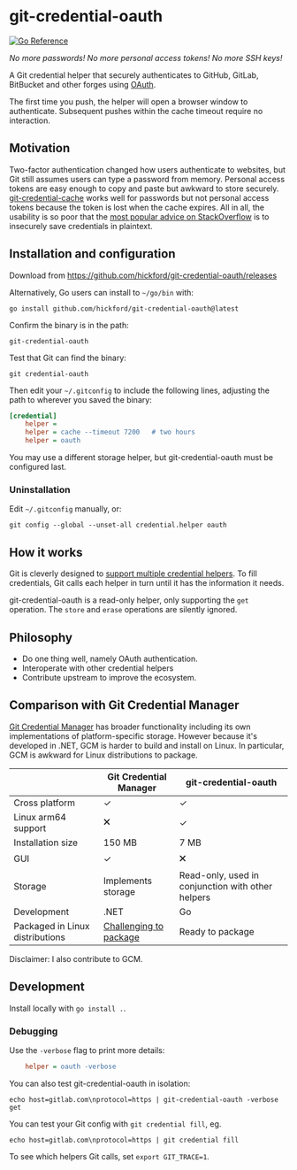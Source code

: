 git-credential-oauth
====================

[![Go Reference](https://pkg.go.dev/badge/github.com/hickford/git-credential-oauth.svg)](https://pkg.go.dev/github.com/hickford/git-credential-oauth)

*No more passwords! No more personal access tokens! No more SSH keys!*

A Git credential helper that securely authenticates to GitHub, GitLab, BitBucket and other forges using [OAuth](https://oauth.net/).

The first time you push, the helper will open a browser window to authenticate. Subsequent pushes within the cache timeout require no interaction.

## Motivation

Two-factor authentication changed how users authenticate to websites, but Git still assumes users can type a password from memory. Personal access tokens are easy enough to copy and paste but awkward to store securely. [git-credential-cache](https://git-scm.com/docs/git-credential-cache) works well for passwords but not personal access tokens because the token is lost when the cache expires. All in all, the usability is so poor that the [most popular advice on StackOverflow](https://stackoverflow.com/a/35942890/284795) is to insecurely save credentials in plaintext.

## Installation and configuration

Download from https://github.com/hickford/git-credential-oauth/releases

Alternatively, Go users can install to `~/go/bin` with:

    go install github.com/hickford/git-credential-oauth@latest

Confirm the binary is in the path:

	git-credential-oauth

Test that Git can find the binary:

	git credential-oauth

Then edit your `~/.gitconfig` to include the following lines, adjusting the path to wherever you saved the binary:

```ini
[credential]
	helper = 
	helper = cache --timeout 7200	# two hours
	helper = oauth
```

You may use a different storage helper, but git-credential-oauth must be configured last.

### Uninstallation

Edit `~/.gitconfig` manually, or:

	git config --global --unset-all credential.helper oauth

## How it works

Git is cleverly designed to [support multiple credential helpers](https://git-scm.com/docs/gitcredentials#_custom_helpers). To fill credentials, Git calls each helper in turn until it has the information it needs.

git-credential-oauth is a read-only helper, only supporting the `get` operation. The `store` and `erase` operations are silently ignored. 

## Philosophy

* Do one thing well, namely OAuth authentication.
* Interoperate with other credential helpers
* Contribute upstream to improve the ecosystem.

## Comparison with Git Credential Manager

[Git Credential Manager](https://github.com/GitCredentialManager/git-credential-manager) has broader functionality including its own implementations of platform-specific storage. However because it's developed in .NET, GCM is harder to build and install on Linux. In particular, GCM is awkward for Linux distributions to package.

|                | Git Credential Manager | git-credential-oauth |
|----------------|------------------------|----------------------|
| Cross platform | ✓                      | ✓                     |
| Linux arm64 support            | 🗙               | ✓                            |
| Installation size | 150 MB              | 7 MB                 |
| GUI            | ✓              | 🗙                            |
| Storage        | Implements storage     | Read-only, used in conjunction with other helpers |
| Development    | .NET                   | Go                   |
| Packaged in Linux distributions               | [Challenging to package](https://github.com/dotnet/source-build/discussions/2960)            | Ready to package       |

Disclaimer: I also contribute to GCM.

## Development

Install locally with `go install .`.

### Debugging

Use the `-verbose` flag to print more details:

```ini
	helper = oauth -verbose
```

You can also test git-credential-oauth in isolation:

```
echo host=gitlab.com\nprotocol=https | git-credential-oauth -verbose get
```

You can test your Git config with `git credential fill`, eg.

```
echo host=gitlab.com\nprotocol=https | git credential fill
```

To see which helpers Git calls, set `export GIT_TRACE=1`.
